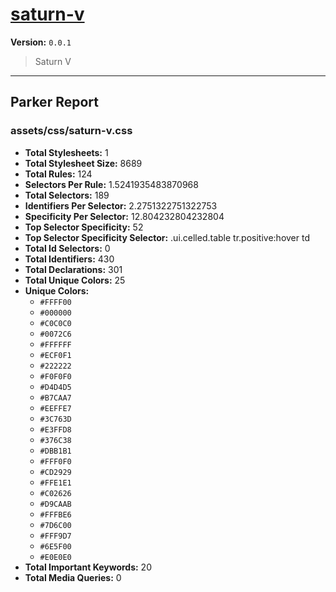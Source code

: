# [saturn-v]( https://github.com/marcio/saturn-v )

**Version:** `0.0.1`

> Saturn V

* * *

## Parker Report

### assets/css/saturn-v.css

- **Total Stylesheets:** 1
- **Total Stylesheet Size:** 8689
- **Total Rules:** 124
- **Selectors Per Rule:** 1.5241935483870968
- **Total Selectors:** 189
- **Identifiers Per Selector:** 2.2751322751322753
- **Specificity Per Selector:** 12.804232804232804
- **Top Selector Specificity:** 52
- **Top Selector Specificity Selector:** .ui.celled.table tr.positive:hover td
- **Total Id Selectors:** 0
- **Total Identifiers:** 430
- **Total Declarations:** 301
- **Total Unique Colors:** 25
- **Unique Colors:**
	- `#FFFF00`
	- `#000000`
	- `#C0C0C0`
	- `#0072C6`
	- `#FFFFFF`
	- `#ECF0F1`
	- `#222222`
	- `#F0F0F0`
	- `#D4D4D5`
	- `#B7CAA7`
	- `#EEFFE7`
	- `#3C763D`
	- `#E3FFD8`
	- `#376C38`
	- `#DBB1B1`
	- `#FFF0F0`
	- `#CD2929`
	- `#FFE1E1`
	- `#C02626`
	- `#D9CAAB`
	- `#FFFBE6`
	- `#7D6C00`
	- `#FFF9D7`
	- `#6E5F00`
	- `#E0E0E0`
- **Total Important Keywords:** 20
- **Total Media Queries:** 0
